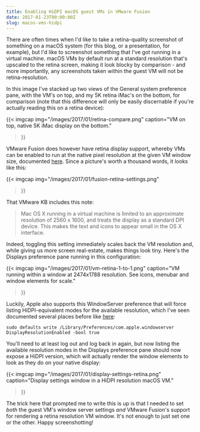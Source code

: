 ```yaml
---
title: Enabling HiDPI macOS guest VMs in VMware Fusion
date: 2017-01-23T00:00:00Z
slug: macos-vms-hidpi
---
```


There are often times when I'd like to take a retina-quality screenshot of something on a macOS system (for this blog, or a presentation, for example), but I'd like to screenshot something that I've got running in a virtual machine. macOS VMs by default run at a standard resolution that's upscaled to the retina screen, making it look blocky by comparison - and more importantly, any screenshots taken within the guest VM will not be retina-resolution.

In this image I've stacked up two views of the General system preference pane, with the VM's on top, and my 5K retina iMac's on the bottom, for comparison (note that this difference will only be easily discernable if you're actually reading this on a retina device):

{{< imgcap
    img="/images/2017/01/retina-compare.png"
    caption="VM on top, native 5K iMac display on the bottom."
>}}

VMware Fusion does however have retina display support, whereby VMs can be enabled to run at the native pixel resolution at the given VM window size, documented [here](https://kb.vmware.com/selfservice/microsites/search.do?language=en_US&cmd=displayKC&externalId=2034670). Since a picture's worth a thousand words, it looks like this:

{{< imgcap
  img="/images/2017/01/fusion-retina-settings.png"
>}}

That VMware KB includes this note:

> Mac OS X running in a virtual machine is limited to an approximate resolution of 2560 x 1600, and treats the display as a standard DPI device. This makes the text and icons to appear small in the OS X interface.

Indeed, toggling this setting immediately scales back the VM resolution and, while giving us more screen real-estate, makes things look tiny. Here's the Displays preference pane running in this configuration:

{{< imgcap
  img="/images/2017/01/vm-retina-1-to-1.png"
  caption="VM running within a window at 2474x1788 resolution. See icons, menubar and window elements for scale."
>}}

Luckily, Apple also supports this WindowServer preference that will force listing HiDPI-equivalent modes for the available resolution, which I've seen documented several places before like [here](https://www.tekrevue.com/tip/hidpi-mode-os-x/):

`sudo defaults write /Library/Preferences/com.apple.windowserver DisplayResolutionEnabled -bool true`

You'll need to at least log out and log back in again, but now listing the available resolution modes in the Displays preference pane should now expose a HiDPI version, which will actually render the window elements to look as they do on your native display:

{{< imgcap
  img="/images/2017/01/display-settings-retina.png"
  caption="Display settings window in a HiDPI resolution macOS VM."
>}}

The trick here that prompted me to write this is up is that I needed to set _both_ the guest VM's window server settings _and_ VMware Fusion's support for rendering a retina resolution VM window. It's not enough to just set one or the other. Happy screenshotting!
